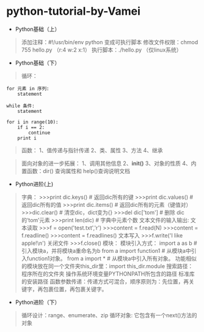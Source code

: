 # python-tutorial-by-Vamei

- Python基础（上）
> 添加注释：#!/usr/bin/env python 变成可执行脚本
修改文件权限：chmod 755 hello.py （r:4 w:2 x:1）
执行脚本：./hello.py （仅linux系统）

- Python基础（下）
> 循环：

    for 元素 in 序列:
        statement

    while 条件:
        statement

    for i in range(10):
        if i == 2:
            continue
        print i

> 函数：
1、值传递与指针传递
2、类、属性
3、方法
4、继承

> 面向对象的进一步拓展：
1、调用其他信息
2、__init()__
3、对象的性质
4、内置函数：dir() 查询属性和 help()查询说明文档

- Python进阶(上)
> 字典：
    >>>print dic.keys()           # 返回dic所有的键
    >>>print dic.values()         # 返回dic所有的值
    >>>print dic.items()          # 返回dic所有的元素（键值对）
    >>>dic.clear()                # 清空dic，dict变为{}
    >>>del dic['tom']             # 删除 dic 的‘tom’元素
    >>>print len(dic)             # 字典中元素个数
> 文本文件的输入输出:
    文本读取
    >>>f = open('test.txt','r')
    >>>content = f.read(N)
    >>>content = f.readline()
    >>>content = f.readlines()
    文本写入
    >>>f.write('I like apple!\n')
    关闭文件
    >>>f.close()
> 模块：
    模块引入方式：
    import a as b             # 引入模块a，并将模块a重命名为b
    from a import function1   # 从模块a中引入function1对象。
    from a import *           # 从模块a中引入所有对象。
    功能相似的模块放在同一个文件夹this_dir里：import this_dir.module
    搜索路径：
    程序所在的文件夹
    操作系统环境变量PYTHONPATH所包含的路径
    标准库的安装路径
> 函数参数传递：传递方式可混合，顺序原则为：先位置，再关键字，再包裹位置，再包裹关键字。

- Python进阶（下）
> 循环设计：range、enumerate、zip
> 循环对象: 它包含有一个next()方法的对象